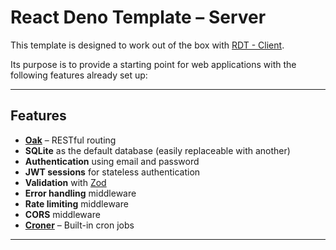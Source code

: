 # React Deno Template – Server

This template is designed to work out of the box with [RDT - Client](https://github.com/Flyingfool95/RDT-client).

Its purpose is to provide a starting point for web applications with the following features already set up:

---

## Features

-   **[Oak](https://oakserver.org/)** – RESTful routing
-   **SQLite** as the default database (easily replaceable with another)
-   **Authentication** using email and password
-   **JWT sessions** for stateless authentication
-   **Validation** with [Zod](https://github.com/colinhacks/zod)
-   **Error handling** middleware
-   **Rate limiting** middleware
-   **CORS** middleware
-   **[Croner](https://deno.land/x/croner@9.0.1-dev.3)** – Built-in cron jobs

---

